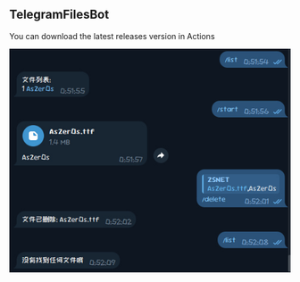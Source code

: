 ## TelegramFilesBot

You can download the latest releases version in Actions

![USE](./Res/photo_2024-11-10_00-52-16.jpg)